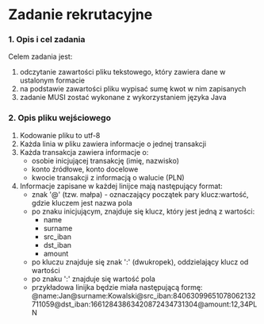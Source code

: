 # Zadanie rekrutacyjne
### 1. Opis i cel zadania
Celem zadania jest:
1. odczytanie zawartości pliku tekstowego, który zawiera dane w ustalonym formacie
2. na podstawie zawartości pliku wypisać sumę kwot w nim zapisanych
3. zadanie MUSI zostać wykonane z wykorzystaniem języka Java
### 2. Opis pliku wejściowego
1. Kodowanie pliku to utf-8
2. Każda linia w pliku zawiera informacje o jednej transakcji
3. Każda transakcja zawiera informacje o:
    *  osobie inicjującej transakcję (imię, nazwisko)
    *  konto źródłowe, konto docelowe
    *  kwocie transakcji z informacją o walucie (PLN)
4. Informacje zapisane w każdej linijce mają następujący format:
    *  znak '@' (tzw. małpa) - oznaczający początek pary klucz:wartość, gdzie kluczem jest nazwa pola
    *  po znaku inicjującym, znajduje się klucz, który jest jedną z wartości:
        *  name
        *  surname
        *  src_iban
        *  dst_iban
        *  amount
    *  po kluczu znajduje się znak ':' (dwukropek), oddzielający klucz od wartości
    *  po znaku ':' znajduje się wartość pola
    *  przykładowa linijka będzie miała następującą formę: @name:Jan@surname:Kowalski@src_iban:84063099651078062132711059@dst_iban:16612843863420872434731304@amount:12,34PLN